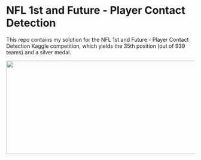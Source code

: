 # NFL 1st and Future - Player Contact Detection

This repo contains my solution for the NFL 1st and Future - Player Contact Detection Kaggle competition, which yields the 35th position (out of 939 teams) and a silver medal.

<img src="https://github.com/ahmedsamirio/nfl-player-contact-detection/blob/main/data/output/ezgif.com-optimize (1).gif" width="1280" height="250"/>


